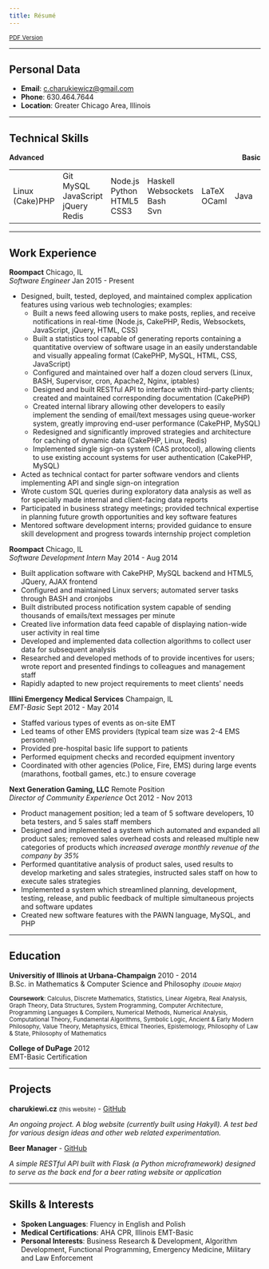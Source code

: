 ```yaml
---
title: Résumé
---
```


<div class="resume-body">

<small>[PDF Version](https://github.com/charukiewicz/resume/raw/master/charukiewicz_resume.pdf)</small>


<hr>

## Personal Data

* **Email**: [c.charukiewicz@gmail.com](mailto:c.charukiewicz@gmail.com)
* **Phone**: 630.464.7644
* **Location**: Greater Chicago Area, Illinois

<hr>

## Technical Skills

<b>
<span class="sk-6">Advanced</span>
<span class="sk-0" style="float:right">Basic</span>
<div class="sk-grad"></div>
</b>

<table class="sk-table">
<tr>
<td>
<span class="sk sk-6">Linux</span><br/>
<span class="sk sk-6">(Cake)PHP</span>
</td>
<td>
<span class="sk sk-5">Git</span><br/>
<span class="sk sk-5">MySQL</span><br/>
<span class="sk sk-5">JavaScript</span><br/>
<span class="sk sk-5">jQuery</span><br/>
<span class="sk sk-5">Redis</span>
</td>
<td>
<span class="sk sk-4">Node.js</span><br/>
<span class="sk sk-4">Python</span><br/>
<span class="sk sk-4">HTML5</span><br/>
<span class="sk sk-4">CSS3</span>
</td>
<td>
<span class="sk sk-3">Haskell</span><br/>
<span class="sk sk-3">Websockets</span><br/>
<span class="sk sk-3">Bash</span><br/>
<span class="sk sk-3">Svn</span>
</td>
<td>
<span class="sk sk-2">LaTeX</span><br/>
<span class="sk sk-2">OCaml</span>
</td>
<td>
<span class="sk sk-1">Java</span><br/>
</td>
<td>
<span class="sk sk-0">C</span><br/>
<span class="sk sk-0">C++</span>
</td>
</tr>
</table>

<hr>

## Work Experience

<div class="exp">

**Roompact** <span class="fr">Chicago, IL</span><br>
*Software Engineer* <span class="fr">Jan 2015 - Present</span>

* Designed, built, tested, deployed, and maintained complex application features using various web technologies; examples:
    * Built a news feed allowing users to make posts, replies, and receive notifications in real-time (Node.js, CakePHP, Redis, Websockets, JavaScript, jQuery, HTML, CSS)
    * Built a statistics tool capable of generating reports containing a quantitative overview of software usage in an easily understandable and visually appealing format (CakePHP, MySQL, HTML, CSS, JavaScript)
    * Configured and maintained over half a dozen cloud servers (Linux, BASH, Supervisor, cron, Apache2, Nginx, iptables)
    * Designed and built RESTful API to interface with third-party clients; created and maintained corresponding documentation (CakePHP)
    * Created internal library allowing other developers to easily implement the sending of email/text messages using queue-worker system, greatly improving end-user performance (CakePHP, MySQL)
    * Redesigned and significantly improved strategies and architecture for caching of dynamic data (CakePHP, Linux, Redis)
    * Implemented single sign-on system (CAS protocol), allowing clients to use existing account systems for user authentication (CakePHP, MySQL)
* Acted as technical contact for parter software vendors and clients implementing API and single sign-on integration
* Wrote custom SQL queries during exploratory data analysis as well as for specially made internal and client-facing data reports
* Participated in business strategy meetings; provided technical expertise in planning future growth opportunities and key software features
* Mentored software development interns; provided guidance to ensure skill development and progress towards internship project completion

**Roompact** <span class="fr">Chicago, IL</span><br>
*Software Development Intern* <span class="fr">May 2014 - Aug 2014</span>

* Built application software with CakePHP, MySQL backend and HTML5, JQuery, AJAX frontend
* Configured and maintained Linux servers; automated server tasks through BASH and cronjobs
* Built distributed process notification system capable of sending thousands of emails/text messages per minute
* Created live information data feed capable of displaying nation-wide user activity in real time
* Developed and implemented data collection algorithms to collect user data for subsequent analysis
* Researched and developed methods of to provide incentives for users; wrote report and presented findings to colleagues and management staff
* Rapidly adapted to new project requirements to meet clients' needs

**Illini Emergency Medical Services** <span class="fr">Champaign, IL</span><br>
*EMT-Basic* <span class="fr">Sept 2012 - May 2014</span>

* Staffed various types of events as on-site EMT
* Led teams of other EMS providers (typical team size was 2-4 EMS personnel)
* Provided pre-hospital basic life support to patients
* Performed equipment checks and recorded equipment inventory
* Coordinated with other agencies (Police, Fire, EMS) during large events (marathons, football games, etc.) to ensure coverage

**Next Generation Gaming, LLC** <span class="fr">Remote Position</span><br>
*Director of Community Experience* <span class="fr">Oct 2012 - Nov 2013</span>

* Product management position; led a team of 5 software developers, 10 beta testers, and 5 sales staff members
* Designed and implemented a system which automated and expanded all product sales; removed sales overhead costs and released multiple new categories of products which *increased average monthly revenue of the company by 35%*
* Performed quantitative analysis of product sales, used results to develop marketing and sales strategies, instructed sales staff on how to execute sales strategies
* Implemented a system which streamlined planning, development, testing, release, and public feedback of multiple simultaneous projects and software updates
* Created new software features with the PAWN language, MySQL, and PHP

</div>

<hr>

## Education

**Universitiy of Illinois at Urbana-Champaign** <span class="fr">2010 - 2014</span><br>
B.Sc. in Mathematics & Computer Science and Philosophy <span style="font-size:11px;font-style:italic;">(Double Major)</span>

<small>**Coursework**: Calculus, Discrete Mathematics, Statistics, Linear Algebra, Real Analysis, Graph Theory, Data Structures, System Programming, Computer Architecture, Programming Languages & Compilers, Numerical Methods, Numerical Analysis, Computational Theory, Fundamental Algorithms, Symbolic Logic, Ancient & Early Modern Philosophy, Value Theory, Metaphysics, Ethical Theories, Epistemology, Philosophy of Law & State, Philosophy of Mathematics</small>

**College of DuPage** <span class="fr">2012</span><br>
EMT-Basic Certification

<hr>

## Projects

**charukiewi.cz** <small>(this website)</small> - [GitHub](https://github.com/charukiewicz/charukiewicz)

*An ongoing project.  A blog website (currently built using Hakyll).  A test bed for various design ideas and other web related experimentation.*

**Beer Manager** - [GitHub](https://github.com/charukiewicz/beer-manager)

*A simple RESTful API built with Flask (a Python microframework) designed to serve as the back end for a beer rating website or application*

<hr>

## Skills & Interests

* **Spoken Languages**: Fluency in English and Polish
* **Medical Certifications**: AHA CPR, Illinois EMT-Basic
* **Personal Interests**: Business Research & Development, Algorithm Development, Functional Programming, Emergency Medicine, Military and Law Enforcement

</div>
